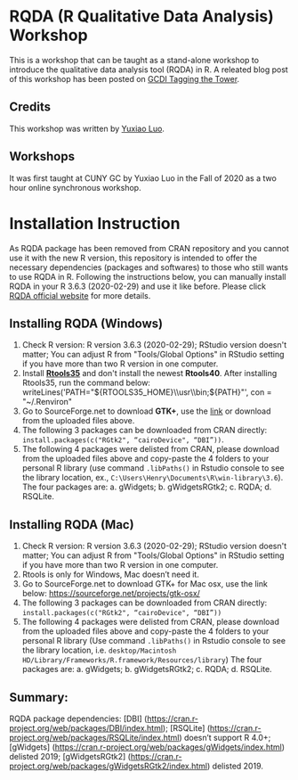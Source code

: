 # RQDA (R Qualitative Data Analysis) Workshop
This is a workshop that can be taught as a stand-alone workshop to introduce the qualitative data analysis tool (RQDA) in R. A releated blog post of this workshop has been posted on [GCDI Tagging the Tower](https://digitalfellows.commons.gc.cuny.edu/2020/10/16/use-rqda-for-qualitative-data-analysis/).

## Credits
This workshop was written by [Yuxiao Luo](https://github.com/yuxiaoluo).

## Workshops
It was first taught at CUNY GC by Yuxiao Luo in the Fall of 2020 as a two hour online synchronous workshop.

## 

# Installation Instruction
As RQDA package has been removed from CRAN repository and you cannot use it with the new R version, this repository is intended to offer the necessary dependencies (packages and softwares) to those who still wants to use RQDA in R. Following the instructions below, you can manually install RQDA in your R 3.6.3 (2020-02-29) and use it like before.
Please click [RQDA official website](https://rqda.r-forge.r-project.org/) for more details.

## Installing RQDA (Windows) 
1. Check R version: R version 3.6.3 (2020-02-29); RStudio version doesn't matter; You can adjust R from "Tools/Global Options" in RStudio setting if you have more than two R version in one computer. 
2. Install [**Rtools35**](https://cran.r-project.org/bin/windows/Rtools/history.html) and don't install the newest **Rtools40**.
	After installing Rtools35, run the command below: writeLines('PATH="${RTOOLS35_HOME}\\usr\\bin;${PATH}"', con = "~/.Renviron"
3. Go to SourceForge.net to download **GTK+**, use the [link](https://sourceforge.net/projects/gladewin32/files/gtk%2B-win32-runtime/2.10.11/gtk-2.10.11-win32-1.exe/download?use_mirror=versaweb&modtime=1175123376&big_mirror=0) or download from the uploaded files above.
4. The following 3 packages can be downloaded from CRAN directly: `install.packages(c("RGtk2", “cairoDevice", “DBI”))`.
5. The following 4 packages were delisted from CRAN, please download from the uploaded files above and copy-paste the 4 folders to your personal R library (use command `.libPaths()` in Rstudio console to see the library location, ex., `C:\Users\Henry\Documents\R\win-library\3.6`). The four packages are: a. gWidgets; b. gWidgetsRGtk2; c. RQDA; d. RSQLite.

## Installing RQDA (Mac)
1. Check R version: R version 3.6.3 (2020-02-29); RStudio version doesn't matter; You can adjust R from "Tools/Global Options" in RStudio setting if you have more than two R version in one computer. 
3. Rtools is only for Windows, Mac doesn’t need it. 
4. Go to SourceForge.net to download GTK+ for Mac osx, use the link below: https://sourceforge.net/projects/gtk-osx/ 
5. The following 3 packages can be downloaded from CRAN directly:  `install.packages(c("RGtk2", “cairoDevice", “DBI”))`
6. The following 4 packages were delisted from CRAN, please download from the uploaded files above and copy-paste the 4 folders to your personal R library (Use command `.libPaths()` in Rstudio console to see the library location, i.e. `desktop/Macintosh HD/Library/Frameworks/R.framework/Resources/library`) The four packages are: a. gWidgets; b. gWidgetsRGtk2; c. RQDA; d. RSQLite.

## Summary: 
RQDA package dependencies: [DBI] (https://cran.r-project.org/web/packages/DBI/index.html); [RSQLite] (https://cran.r-project.org/web/packages/RSQLite/index.html) doesn’t support R 4.0+; [gWidgets] (https://cran.r-project.org/web/packages/gWidgets/index.html) delisted 2019; [gWidgetsRGtk2] (https://cran.r-project.org/web/packages/gWidgetsRGtk2/index.html) delisted 2019. 
  
  

